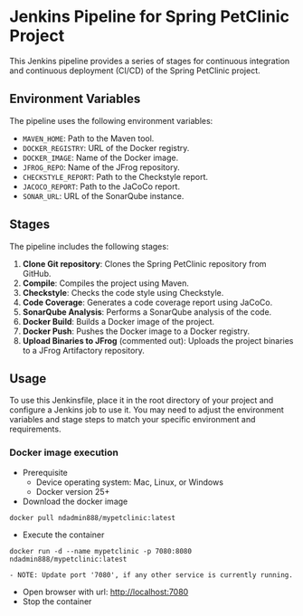 # Jenkins Pipeline for Spring PetClinic Project

This Jenkins pipeline provides a series of stages for continuous integration and continuous deployment (CI/CD) of the Spring PetClinic project.

## Environment Variables

The pipeline uses the following environment variables:

- `MAVEN_HOME`: Path to the Maven tool.
- `DOCKER_REGISTRY`: URL of the Docker registry.
- `DOCKER_IMAGE`: Name of the Docker image.
- `JFROG_REPO`: Name of the JFrog repository.
- `CHECKSTYLE_REPORT`: Path to the Checkstyle report.
- `JACOCO_REPORT`: Path to the JaCoCo report.
- `SONAR_URL`: URL of the SonarQube instance.

## Stages

The pipeline includes the following stages:

1. **Clone Git repository**: Clones the Spring PetClinic repository from GitHub.
2. **Compile**: Compiles the project using Maven.
3. **Checkstyle**: Checks the code style using Checkstyle.
4. **Code Coverage**: Generates a code coverage report using JaCoCo.
5. **SonarQube Analysis**: Performs a SonarQube analysis of the code.
6. **Docker Build**: Builds a Docker image of the project.
7. **Docker Push**: Pushes the Docker image to a Docker registry.
8. **Upload Binaries to JFrog** (commented out): Uploads the project binaries to a JFrog Artifactory repository.

## Usage

To use this Jenkinsfile, place it in the root directory of your project and configure a Jenkins job to use it. You may need to adjust the environment variables and stage steps to match your specific environment and requirements.

### Docker image execution

- Prerequisite
    - Device operating system: Mac, Linux, or Windows
    - Docker version 25+
- Download the docker image
`````
docker pull ndadmin888/mypetclinic:latest
`````
- Execute the container
`````
docker run -d --name mypetclinic -p 7080:8080 ndadmin888/mypetclinic:latest
`````
    - NOTE: Update port '7080', if any other service is currently running.
- Open browser with url: [http://localhost:7080](http://localhost:7080)
- Stop the container
`````